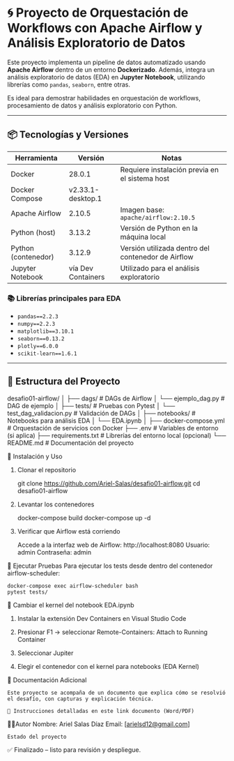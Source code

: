 
# 🌀 Proyecto de Orquestación de Workflows con Apache Airflow y Análisis Exploratorio de Datos

Este proyecto implementa un pipeline de datos automatizado usando **Apache Airflow** dentro de un entorno **Dockerizado**. Además, integra un análisis exploratorio de datos (EDA) en **Jupyter Notebook**, utilizando librerías como `pandas`, `seaborn`, entre otras.

Es ideal para demostrar habilidades en orquestación de workflows, procesamiento de datos y análisis exploratorio con Python.

---

## 📦 Tecnologías y Versiones

| Herramienta         | Versión               | Notas                                               |
|---------------------|------------------------|------------------------------------------------------|
| Docker              | 28.0.1                 | Requiere instalación previa en el sistema host       |
| Docker Compose      | v2.33.1-desktop.1      |                                                     |
| Apache Airflow      | 2.10.5                 | Imagen base: `apache/airflow:2.10.5`                 |
| Python (host)       | 3.13.2                 | Versión de Python en la máquina local                |
| Python (contenedor) | 3.12.9                 | Versión utilizada dentro del contenedor de Airflow   |
| Jupyter Notebook    | vía Dev Containers     | Utilizado para el análisis exploratorio              |

### 📚 Librerías principales para EDA

- `pandas==2.2.3`
- `numpy==2.2.3`
- `matplotlib==3.10.1`
- `seaborn==0.13.2`
- `plotly==6.0.0`
- `scikit-learn==1.6.1`

---

## 📁 Estructura del Proyecto


desafio01-airflow/
│
├── dags/                          # DAGs de Airflow
│   └── ejemplo_dag.py             # DAG de ejemplo
│
├── tests/                         # Pruebas con Pytest
│   └── test_dag_validacion.py     # Validación de DAGs
│
├── notebooks/                     # Notebooks para análisis EDA
│   └── EDA.ipynb
│
├── docker-compose.yml             # Orquestación de servicios con Docker
├── .env                           # Variables de entorno (si aplica)
├── requirements.txt               # Librerías del entorno local (opcional)
└── README.md                      # Documentación del proyecto




🚀 Instalación y Uso

1. Clonar el repositorio

    git clone https://github.com/Ariel-Salas/desafio01-airflow.git
    cd desafio01-airflow

2. Levantar los contenedores
    
    docker-compose build
    docker-compose up -d




3. Verificar que Airflow está corriendo

    Accede a la interfaz web de Airflow:
    http://localhost:8080
    Usuario: admin
    Contraseña: admin



🧪 Ejecutar Pruebas
    Para ejecutar los tests desde dentro del contenedor airflow-scheduler:

    docker-compose exec airflow-scheduler bash
    pytest tests/



🧠  Cambiar el kernel del notebook EDA.ipynb
   
   1. Instalar la extensión Dev Containers en Visual Studio Code

   2. Presionar F1 → seleccionar Remote-Containers: Attach to Running Container

   3. Seleccionar Jupiter

   3. Elegir el contenedor con el kernel para notebooks (EDA Kernel)


 📄 Documentación Adicional

    Este proyecto se acompaña de un documento que explica cómo se resolvió el desafío, con capturas y explicación técnica.

    📎 Instrucciones detalladas en este link documento (Word/PDF)

🧑‍💻Autor
    Nombre: Ariel Salas Díaz
    Email: [arielsd12@gmail.com]


    Estado del proyecto
✅ Finalizado – listo para revisión y despliegue.
